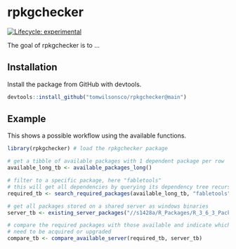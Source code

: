 
# rpkgchecker

<!-- badges: start -->
[![Lifecycle: experimental](https://img.shields.io/badge/lifecycle-experimental-orange.svg)](https://www.tidyverse.org/lifecycle/#experimental)
<!-- badges: end -->

The goal of rpkgchecker is to ...

## Installation

Install the package from GitHub with devtools.

``` r
devtools::install_github("tomwilsonsco/rpkgchecker@main")
```

## Example

This shows a possible workflow using the available functions.

``` r
library(rpkgchecker) # load the rpkgchecker package

# get a tibble of available packages with 1 dependent package per row
available_long_tb <- available_packages_long()

# filter to a specific package, here "fabletools"
# this will get all dependencies by querying its dependency tree recursively
required_tb <- search_required_packages(available_long_tb, "fabletools")

# get all packages stored on a shared server as windows binaries
server_tb <- existing_server_packages("//s1428a/R_Packages/R_3_6_3_Packages")

# compare the required packages with those available and indicate which 
# need to be acquired or upgraded
compare_tb <- compare_available_server(required_tb, server_tb)
```


